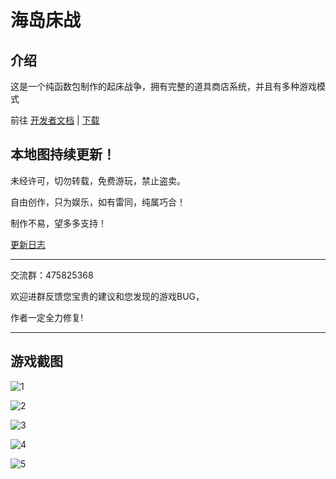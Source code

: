# 海岛床战

## 介绍

这是一个纯函数包制作的起床战争，拥有完整的道具商店系统，并且有多种游戏模式

前往 [开发者文档](/BedWars_island/Developers.md) | [下载](/BedWars_island/Download.md)

## 本地图持续更新！

未经许可，切勿转载，免费游玩，禁止盗卖。

自由创作，只为娱乐，如有雷同，纯属巧合！

制作不易，望多多支持！

[更新日志](/BedWars_island/Changelog.md)

---

交流群：475825368

欢迎进群反馈您宝贵的建议和您发现的游戏BUG，

作者一定全力修复!

---

## 游戏截图

![1](https://i0.hdslb.com/bfs/article/321aa6428c5a8b75dd230b89fc4eddef00a42cc7.png@.webp)

![2](https://i0.hdslb.com/bfs/article/ae0d57d9da2f243a67c727bcd9412dedd2cb292a.jpg@.webp)

![3](https://i0.hdslb.com/bfs/article/94e53ec8da399df8f53cfa24ca9802834000a23e.jpg@.webp)

![4](https://i0.hdslb.com/bfs/article/f1be135ba42e34edb60334185547c7c1c3c778f9.png@.webp)

![5](https://i0.hdslb.com/bfs/article/1cd69adcf2bcc3dd42d8687f151626230a7c7f08.jpg@.webp)
